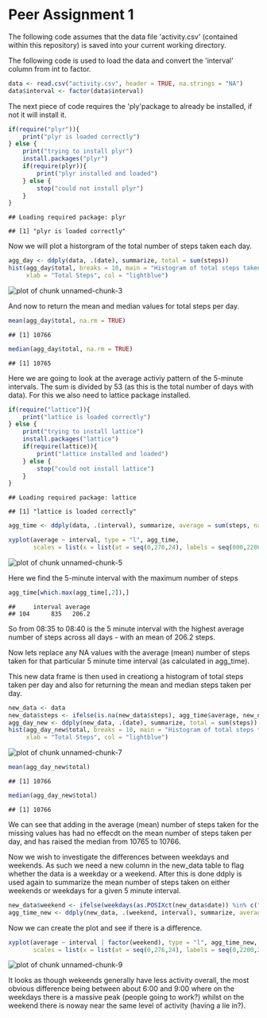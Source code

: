 Peer Assignment 1
========================================================

The following code assumes that the data file 'activity.csv' (contained within this repository) is saved into your current working directory.

The following code is used to load the data and convert the 'interval' column from int to factor.


```r
data <- read.csv("activity.csv", header = TRUE, na.strings = "NA")
data$interval <- factor(data$interval)
```
  
  
The next piece of code requires the 'ply'package to already be installed, if not it will install it.

```r
if(require("plyr")){
    print("plyr is loaded correctly")
} else {
    print("trying to install plyr")
    install.packages("plyr")
    if(require(plyr)){
        print("plyr installed and loaded")
    } else {
        stop("could not install plyr")
    }
}
```

```
## Loading required package: plyr
```

```
## [1] "plyr is loaded correctly"
```
  
Now we will plot a historgram of the total number of steps taken each day.


```r
agg_day <- ddply(data, .(date), summarize, total = sum(steps))
hist(agg_day$total, breaks = 10, main = "Histogram of total steps taken per day",
     xlab = "Total Steps", col = "lightblue")
```

![plot of chunk unnamed-chunk-3](figure/unnamed-chunk-3.png) 
  
And now to return the mean and median values for total steps per day.


```r
mean(agg_day$total, na.rm = TRUE)
```

```
## [1] 10766
```

```r
median(agg_day$total, na.rm = TRUE)
```

```
## [1] 10765
```


Here we are going to look at the average activiy pattern of the 5-minute intervals. The sum is divided by 53 (as this is the total number of days with data). For this we also need to lattice package installed.


```r
if(require("lattice")){
    print("lattice is loaded correctly")
} else {
    print("trying to install lattice")
    install.packages("lattice")
    if(require(lattice)){
        print("lattice installed and loaded")
    } else {
        stop("could not install lattice")
    }
}
```

```
## Loading required package: lattice
```

```
## [1] "lattice is loaded correctly"
```

```r
agg_time <- ddply(data, .(interval), summarize, average = sum(steps, na.rm = TRUE)/53)

xyplot(average ~ interval, type = "l", agg_time,
       scales = list(x = list(at = seq(0,276,24), labels = seq(000,2200,200))))
```

![plot of chunk unnamed-chunk-5](figure/unnamed-chunk-5.png) 


Here we find the 5-minute interval with the maximum number of steps


```r
agg_time[which.max(agg_time[,2]),]
```

```
##     interval average
## 104      835   206.2
```

So from 08:35 to 08:40 is the 5 minute interval with the highest average number of steps across all days - with an mean of 206.2 steps.  
  
  
Now lets replace any NA values with the average (mean) number of steps taken for that particular 5 minute time interval (as calculated in agg_time).

This new data frame is then used in creationg a histogram of total steps taken per day and also for returning the mean and median steps taken per day.


```r
new_data <- data
new_data$steps <- ifelse(is.na(new_data$steps), agg_time$average, new_data$steps)
agg_day_new <- ddply(new_data, .(date), summarize, total = sum(steps))
hist(agg_day_new$total, breaks = 10, main = "Histogram of total steps taken per day",
     xlab = "Total Steps", col = "lightblue")
```

![plot of chunk unnamed-chunk-7](figure/unnamed-chunk-7.png) 

```r
mean(agg_day_new$total)
```

```
## [1] 10766
```

```r
median(agg_day_new$total)
```

```
## [1] 10766
```

We can see that adding in the average (mean) number of steps taken for the missing values has had no effecdt on the mean number of steps taken per day, and has raised the median from 10765 to 10766.


Now we wish to investigate the differences between weekdays and weekends. As such we need a new column in the new_data table to flag whether the data is a weekday or a weekend. After this is done ddply is used again to summarize the mean number of steps taken on either weekends or weekdays for a given 5 minute interval.


```r
new_data$weekend <- ifelse(weekdays(as.POSIXct(new_data$date)) %in% c("Saturday","Sunday"), "Weekend", "Weekday")
agg_time_new <- ddply(new_data, .(weekend, interval), summarize, average = sum(steps, na.rm = TRUE)/61)
```

Now we can create the plot and see if there is a difference.


```r
xyplot(average ~ interval | factor(weekend), type = "l", agg_time_new, layout = c(1, 2),
       scales = list(x = list(at = seq(0,276,24), labels = seq(0,2200,200))))
```

![plot of chunk unnamed-chunk-9](figure/unnamed-chunk-9.png) 

It looks as though wekeends generally have less activity overall, the most obvious difference being between about 6:00 and 9:00 where on the weekdays there is a massive peak (people going to work?) whilst on the weekend there is noway near the same level of activity (having a lie in?).
